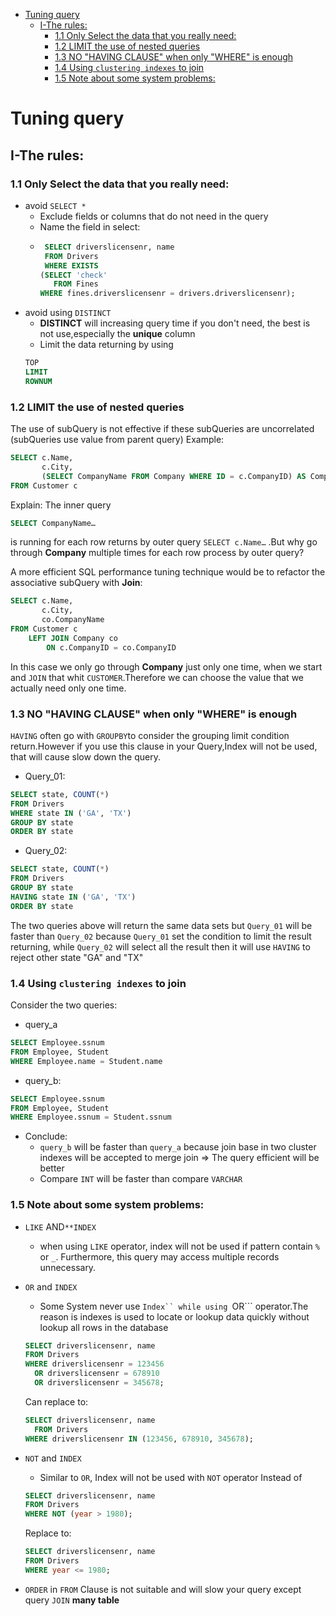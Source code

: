 - [Tuning query](#tuning-query)
  * [I-The rules:](#i-the-rules-)
    + [1.1 Only Select the data that you really need:](#11-only-select-the-data-that-you-really-need-)
    + [1.2 LIMIT the use of nested queries](#12-limit-the-use-of-nested-queries)
    + [1.3 NO "HAVING CLAUSE" when only "WHERE" is enough](#13-no--having-clause--when-only--where--is-enough)
    + [1.4 Using ```clustering indexes``` to join](#14-using----clustering-indexes----to-join)
    + [1.5 Note about some system problems:](#15-note-about-some-system-problems-)

# Tuning query 
## I-The rules:
### 1.1 Only Select the data that you really need: 
+ avoid ```SELECT *```
  - Exclude fields or columns that do not need in the query
  - Name the field in select:
  - ```SQL
     SELECT driverslicensenr, name                                   
     FROM Drivers                                             
     WHERE EXISTS                                              
    (SELECT 'check'                                              
       FROM Fines                                               
    WHERE fines.driverslicensenr = drivers.driverslicensenr); 
    ```
+ avoid using ``` DISTINCT ```
  - **DISTINCT** will increasing query time if you don't need, the best is not use,especially the **unique** column
  - Limit the data returning by using 
  ```SQL
  TOP
  LIMIT
  ROWNUM
  ```
### 1.2 LIMIT the use of nested queries
The use of subQuery is not effective if these subQueries are uncorrelated (subQueries use value from parent query)
Example: 
```SQL
SELECT c.Name, 
       c.City,
       (SELECT CompanyName FROM Company WHERE ID = c.CompanyID) AS CompanyName 
FROM Customer c
```
Explain:
The inner query 
```SQL 
SELECT CompanyName…
```
is running for each row returns by outer query ```SELECT c.Name…``` .But why go through **Company** multiple times for each row process by outer query?

A more efficient SQL performance tuning technique would be to refactor the associative subQuery with **Join**:
```SQL
SELECT c.Name, 
       c.City, 
       co.CompanyName 
FROM Customer c 
	LEFT JOIN Company co
		ON c.CompanyID = co.CompanyID
```
In this case we only go through **Company** just only one time, when we start and ```JOIN``` that whit ```CUSTOMER```.Therefore we can choose the value that we actually need only one time.
### 1.3 NO "HAVING CLAUSE" when only "WHERE" is enough
```HAVING``` often go with ```GROUPBY```to consider the grouping limit condition return.However if you  use this clause in your Query,Index will not be used, that will cause slow down the query.
- Query_01:
```SQL
SELECT state, COUNT(*)
FROM Drivers
WHERE state IN ('GA', 'TX')
GROUP BY state
ORDER BY state
```
- Query_02:
```SQL
SELECT state, COUNT(*)
FROM Drivers
GROUP BY state
HAVING state IN ('GA', 'TX')
ORDER BY state
```
The two queries above will return the same data sets but  ```Query_01``` will be faster than ```Query_02``` because ```Query_01``` set the condition to limit the result returning, while
```Query_02``` will select all the result then it will use ```HAVING``` to reject other state
"GA" and  "TX"

### 1.4 Using ```clustering indexes``` to join
Consider the two queries:
- query_a
```SQL
SELECT Employee.ssnum
FROM Employee, Student
WHERE Employee.name = Student.name
```
- query_b:
```SQL
SELECT Employee.ssnum
FROM Employee, Student
WHERE Employee.ssnum = Student.ssnum
```
- Conclude:
  - ```query_b``` will be faster than ```query_a``` because join base in two cluster indexes will be accepted to merge join => The query  efficient will be better
  - Compare ```INT``` will be faster than compare ```VARCHAR```


### 1.5 Note about some system problems:
- ```LIKE``` AND```**INDEX```
  - when using ```LIKE``` operator, index will not be used if pattern contain ```%``` or ```_```. Furthermore, this query may access multiple records unnecessary.
- ```OR``` and ```INDEX```
  - Some System never use ```Index`` while using ```OR``` operator.The reason is indexes is used to locate or lookup data quickly without lookup all rows in the database

  ```SQL
  SELECT driverslicensenr, name
  FROM Drivers
  WHERE driverslicensenr = 123456
    OR driverslicensenr = 678910
    OR driverslicensenr = 345678;
  ```    
  Can replace to:
  ```SQL
  SELECT driverslicensenr, name
    FROM Drivers
  WHERE driverslicensenr IN (123456, 678910, 345678);
  ```
- ```NOT``` and ```INDEX```
  - Similar to ```OR```, Index will not be used with ```NOT``` operator 
  Instead of 
  ```SQL
  SELECT driverslicensenr, name
  FROM Drivers
  WHERE NOT (year > 1980);
  ```
  Replace to:
  ```SQL
  SELECT driverslicensenr, name
  FROM Drivers
  WHERE year <= 1980;
  ```
- ```ORDER``` in ```FROM``` Clause is not suitable and will slow your query except query ```JOIN``` **many table** 

